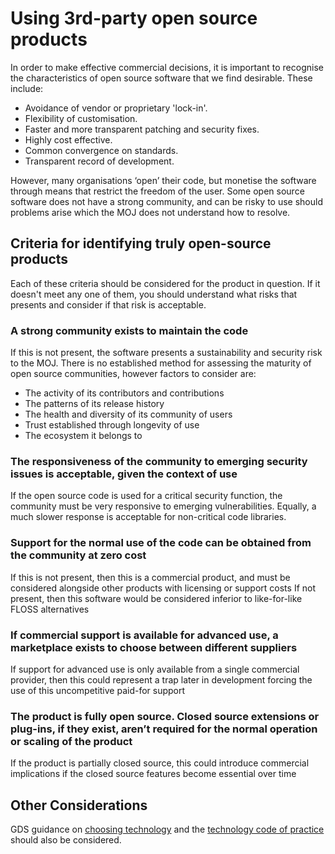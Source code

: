 # Using 3rd-party open source products

In order to make effective commercial decisions, it is important to recognise the characteristics of open source software that we find desirable. These include:

* Avoidance of vendor or proprietary 'lock-in'.
* Flexibility of customisation.
* Faster and more transparent patching and security fixes.
* Highly cost effective.
* Common convergence on standards.
* Transparent record of development.

However, many organisations ‘open’ their code, but monetise the software through means that restrict the freedom of the user. Some open source software does not have a strong community, and can be risky to use should problems arise which the MOJ does not understand how to resolve.

## Criteria for identifying truly open-source products

Each of these criteria should be considered for the product in question. If it doesn't meet any one of them, you should understand what risks that presents and consider if that risk is acceptable.

### A strong community exists to maintain the code

If this is not present, the software presents a sustainability and security risk to the MOJ. There is no established method for assessing the maturity of open source communities, however factors to consider are:

- The activity of its contributors and contributions
- The patterns of its release history
- The health and diversity of its community of users
- Trust established through longevity of use
- The ecosystem it belongs to

### The responsiveness of the community to emerging security issues is acceptable, given the context of use

If the open source code is used for a critical security function, the community must be very responsive to emerging vulnerabilities. Equally, a much slower response is acceptable for non-critical code libraries.

### Support for the normal use of the code can be obtained from the community at zero cost

If this is not present, then this is a commercial product, and must be considered alongside other products with licensing or support costs
If not present, then this software would be considered inferior to like-for-like FLOSS alternatives

### If commercial support is available for advanced use, a marketplace exists to choose between different suppliers

If support for advanced use is only available from a single commercial provider, then this could represent a trap later in development forcing the use of this uncompetitive paid-for support

### The product is fully open source. Closed source extensions or plug-ins, if they exist, aren’t required for the normal operation or scaling of the product

If the product is partially closed source, this could introduce commercial implications if the closed source features become essential over time

## Other Considerations

GDS guidance on [choosing technology](https://www.gov.uk/service-manual/technology/choosing-technology-an-introduction#what-to-consider-when-choosing-technology) and the [technology code of practice](https://www.gov.uk/government/publications/technology-code-of-practice/technology-code-of-practice) should also be considered.
